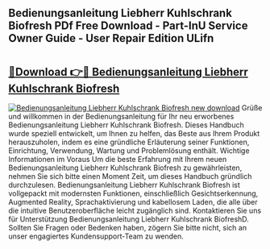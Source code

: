 ## Bedienungsanleitung Liebherr Kuhlschrank Biofresh PDf Free Download - Part-InU Service Owner Guide - User Repair Edition ULifn

# <h2><a href="http://df1666.blite.top/?on=Bedienungsanleitung+Liebherr+Kuhlschrank+Biofresh">🔗Download 👉🔴 Bedienungsanleitung Liebherr Kuhlschrank Biofresh</a></h2>

[![Bedienungsanleitung Liebherr Kuhlschrank Biofresh new download](https://i.imgur.com/lujVjoI.png)](http://df1666.blite.top/?on=Bedienungsanleitung+Liebherr+Kuhlschrank+Biofresh)
Grüße und willkommen in der Bedienungsanleitung für Ihr neu erworbenes Bedienungsanleitung Liebherr Kuhlschrank Biofresh. Dieses Handbuch wurde speziell entwickelt, um Ihnen zu helfen, das Beste aus Ihrem Produkt herauszuholen, indem es eine gründliche Erläuterung seiner Funktionen, Einrichtung, Verwendung, Wartung und Problemlösung enthält. Wichtige Informationen im Voraus Um die beste Erfahrung mit Ihrem neuen Bedienungsanleitung Liebherr Kuhlschrank Biofresh zu gewährleisten, nehmen Sie sich bitte einen Moment Zeit, um dieses Handbuch gründlich durchzulesen. Bedienungsanleitung Liebherr Kuhlschrank Biofresh ist vollgepackt mit modernsten Funktionen, einschließlich Gesichtserkennung, Augmented Reality, Sprachaktivierung und kabellosem Laden, die alle über die intuitive Benutzeroberfläche leicht zugänglich sind. Kontaktieren Sie uns für Unterstützung Bedienungsanleitung Liebherr Kuhlschrank BiofreshD. Sollten Sie Fragen oder Bedenken haben, zögern Sie bitte nicht, sich an unser engagiertes Kundensupport-Team zu wenden.
